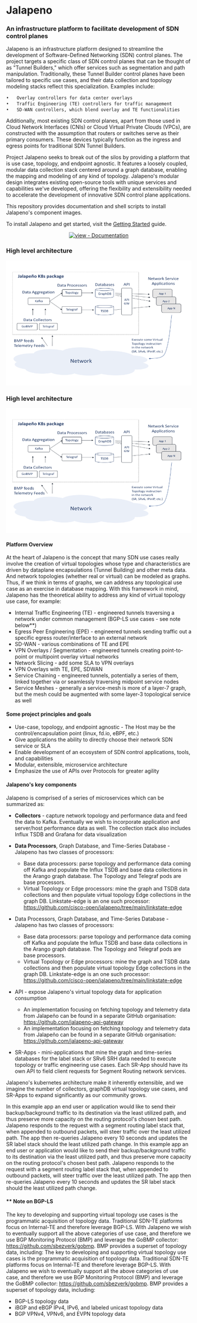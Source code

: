 # Jalapeno

### An infrastructure platform to facilitate development of SDN control planes

Jalapeno is an infrastructure platform designed to streamline the development of Software-Defined Networking (SDN) control planes. The project targets a specific class of SDN control planes that can be thought of as "Tunnel Builders," which offer services such as segmentation and path manipulation. Traditionally, these Tunnel Builder control planes have been tailored to specific use cases, and their data collection and topology modeling stacks reflect this specialization. Examples include:

	•	Overlay controllers for data center overlays
	•	Traffic Engineering (TE) controllers for traffic management
	•	SD-WAN controllers, which blend overlay and TE functionalities


Additionally, most existing SDN control planes, apart from those used in Cloud Network Interfaces (CNIs) or Cloud Virtual Private Clouds (VPCs), are constructed with the assumption that routers or switches serve as their primary consumers. These devices typically function as the ingress and egress points for traditional SDN Tunnel Builders.

Project Jalapeno seeks to break out of the silos by providing a platform that is use case, topology, and endpoint agnostic. It features a loosely coupled, modular data collection stack centered around a graph database, enabling the mapping and modeling of any kind of topology. Jalapeno's modular design integrates existing open-source tools with unique services and capabilities we've developed, offering the flexibility and extensibility needed to accelerate the development of innovative SDN control plane applications.

This repository provides documentation and shell scripts to install Jalapeno's component images.

To install Jalapeno and get started, visit the [Getting Started](https://cisco-open.github.io/jalapeno/install/gettingstarted/) guide.

<div align="center">

[![view - Documentation](https://img.shields.io/badge/view-Documentation-blue?style=for-the-badge)](https://cisco-open.github.io/jalapeno "Go to project documentation")

</div>

### High level architecture

![jalapeno_architecture](docs/img/jalapeno_architecture.png "jalapeno architecture")

### High level architecture

![jalapeno_architecture](docs/img/jalapeno_architecture.png "jalapeno architecture")

#### Platform Overview

At the heart of Jalapeno is the concept that many SDN use cases really involve the creation of virtual topologies whose type and characteristics are driven by dataplane encapsulations (Tunnel Building) and other meta data. And network topologies (whether real or virtual) can be modeled as graphs. Thus, if we think in terms of graphs, we can address any topological use case as an exercise in database mapping. With this framework in mind, Jalapeno has the theoretical ability to address any kind of virtual topology use case, for example:

* Internal Traffic Engineering (TE) - engineered tunnels traversing a network under common management (BGP-LS use cases - see note below**)
* Egress Peer Engineering (EPE) - engineered tunnels sending traffic out a specific egress router/interface to an external network
* SD-WAN - various combinations of TE and EPE
* VPN Overlays / Segmentation - engineered tunnels creating point-to-point or multipoint overlay virtual networks
* Network Slicing - add some SLA to VPN overlays
* VPN Overlays with TE, EPE, SDWAN
* Service Chaining - engineered tunnels, potentially a series of them, linked together via or seamlessly traversing midpoint service nodes
* Service Meshes - generally a service-mesh is more of a layer-7 graph, but the mesh could be augmented with some layer-3 topological service as well

#### Some project principles and goals

* Use-case, topology, and endpoint agnostic - The Host may be the control/encapsulation point (linux, fd.io, eBPF, etc.)
* Give applications the ability to directly choose their network SDN service or SLA
* Enable development of an ecosystem of SDN control applications, tools, and capabilities
* Modular, extensible, microservice architecture
* Emphasize the use of APIs over Protocols for greater agility

#### Jalapeno's key components

Jalapeno is comprised of a series of microservices which can be summarized as:

* **Collectors** - capture network topology and performance data and feed the data to Kafka.  Eventually we wish to incorporate application and server/host performance data as well.  The collection stack also includes Influx TSDB and Grafana for data visualization

* **Data Processors**, Graph Database, and Time-Series Database - Jalapeno has two classes of processors:
  
    * Base data processors: parse topology and performance data coming off Kafka and populate the Influx TSDB and base data collections in the Arango graph database.  The Topology and Telegraf pods are base processors.
    * Virtual Topology or Edge processors: mine the graph and TSDB data collections and then populate virtual topology Edge collections in the graph DB.  Linkstate-edge is an one such processor: <https://github.com/cisco-open/jalapeno/tree/main/linkstate-edge>
  
* Data Processors, Graph Database, and Time-Series Database - Jalapeno has two classes of processors:
  
    * Base data processors: parse topology and performance data coming off Kafka and populate the Influx TSDB and base data collections in the Arango graph database.  The Topology and Telegraf pods are base processors.
    * Virtual Topology or Edge processors: mine the graph and TSDB data collections and then populate virtual topology Edge collections in the graph DB.  Linkstate-edge is an one such processor: <https://github.com/cisco-open/jalapeno/tree/main/linkstate-edge>

* API - expose Jalapeno's virtual topology data for application consumption 
    * An implementation focusing on fetching topology and telemetry data from Jalapeño can be found in a separate GitHub organisation: <https://github.com/jalapeno-api-gateway>
    * An implementation focusing on fetching topology and telemetry data from Jalapeño can be found in a separate GitHub organisation: <https://github.com/jalapeno-api-gateway>

* SR-Apps - mini-applications that mine the graph and time-series databases for the label stack or SRv6 SRH data needed to execute topology or traffic engineering use cases.  Each SR-App should have its own API to field client requests for Segment Routing network services.  

Jalapeno's kubernetes architecture make it inherently extensible, and we imagine the number of collectors, graphDB virtual topology use cases, and SR-Apps to expand significantly as our community grows.

In this example app an end user or application would like to send their backup/background traffic to its destination via the least utilized path, and thus preserve more capacity on the routing protocol's chosen best path. Jalapeno responds to the request with a segment routing label stack that, when appended to outbound packets, will steer traffic over the least utilized path. The app then re-queries Jalapeno every 10 seconds and updates the SR label stack should the least utilized path change.
In this example app an end user or application would like to send their backup/background traffic to its destination via the least utilized path, and thus preserve more capacity on the routing protocol's chosen best path. Jalapeno responds to the request with a segment routing label stack that, when appended to outbound packets, will steer traffic over the least utilized path. The app then re-queries Jalapeno every 10 seconds and updates the SR label stack should the least utilized path change.

#### ** Note on BGP-LS

The key to developing and supporting virtual topology use cases is the programmatic acquisition of topology data.  Traditional SDN-TE platforms focus on Internal-TE and therefore leverage BGP-LS. With Jalapeno we wish to eventually support all the above categories of use case, and therefore we use BGP Monitoring Protocol (BMP) and leverage the GoBMP collector:  <https://github.com/sbezverk/gobmp>. BMP provides a superset of topology data, including:
The key to developing and supporting virtual topology use cases is the programmatic acquisition of topology data.  Traditional SDN-TE platforms focus on Internal-TE and therefore leverage BGP-LS. With Jalapeno we wish to eventually support all the above categories of use case, and therefore we use BGP Monitoring Protocol (BMP) and leverage the GoBMP collector:  <https://github.com/sbezverk/gobmp>. BMP provides a superset of topology data, including:

* BGP-LS topology data
* iBGP and eBGP IPv4, IPv6, and labeled unicast topology data
* BGP VPNv4, VPNv6, and EVPN topology data
